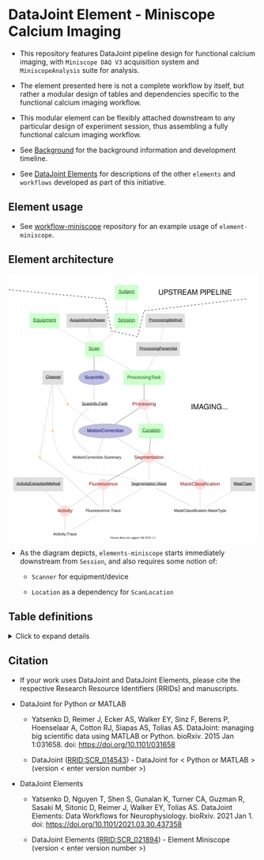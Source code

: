 # DataJoint Element - Miniscope Calcium Imaging

+ This repository features DataJoint pipeline design for functional calcium imaging, 
with `Miniscope DAQ V3` acquisition system and `MiniscopeAnalysis` suite for analysis. 

+ The element presented here is not a complete workflow by itself,
 but rather a modular design of tables and dependencies specific to the functional calcium imaging workflow. 

+ This modular element can be flexibly attached downstream to 
any particular design of experiment session, thus assembling 
a fully functional calcium imaging workflow.

+ See [Background](Background.md) for the background information and development timeline.

+ See [DataJoint Elements](https://github.com/datajoint/datajoint-elements) for descriptions of the other `elements` and `workflows` developed as part of this initiative.

## Element usage

+ See [workflow-miniscope](https://github.com/datajoint/workflow-miniscope) 
repository for an example usage of `element-miniscope`.

## Element architecture

![element miniscope diagram](images/attached_miniscope_element.svg)

+ As the diagram depicts, `elements-miniscope` starts immediately downstream from `Session`, and also requires some notion of:

     + `Scanner` for equipment/device

     + `Location` as a dependency for `ScanLocation`

## Table definitions
<details>
<summary>Click to expand details</summary>

### Scan

+ A `Session` (more specifically an experimental session) may have multiple scans, where each scan describes a complete 4D dataset (i.e. 3D volume over time) from one scanning session, typically from the moment of pressing the *start* button to pressing the *stop* button.

+ `Scan` - table containing information about the equipment used (e.g. the Scanner information)

+ `ScanInfo` - meta information about this scan, from ScanImage header (e.g. frame rate, number of channels, scanning depths, frames, etc.)

+ `ScanInfo.Field` - a field is a 2D image at a particular xy-coordinate and plane (scanning depth) within the field-of-view (FOV) of the scan.

     + For resonant scanner, a field is usually the 2D image occupying the entire FOV from a certain plane (at some depth).

     + For mesoscope scanner, with much wider FOV, there may be multiple fields on one plane. 

### Motion correction

+ `MotionCorrection` - motion correction information performed on a scan

+ `MotionCorrection.RigidMotionCorrection` - details of the rigid motion correction (e.g. shifting in x, y) at a per `ScanInfo.Field` level

+ `MotionCorrection.NonRigidMotionCorrection` and `MotionCorrection.Block` tables are used to describe the non-rigid motion correction performed on each `ScanInfo.Field`

+ `MotionCorrection.Summary` - summary images for each `ScanInfo.Field` after motion correction (e.g. average image, correlation image)
    
### Segmentation

+ `Segmentation` - table specifies the segmentation step and its outputs, following the motion correction step.
 
+ `Segmentation.Mask` - image mask for the segmented region of interest from a particular `ScanInfo.Field`

+ `MaskClassification` - classification of `Segmentation.Mask` into different type (e.g. soma, axon, dendrite, artifact, etc.)

### Neural activity extraction

+ `Fluorescence` - fluorescence traces extracted from each `Segmentation.Mask`

+ `ActivityExtractionMethod` - activity extraction method (e.g. deconvolution) to be applied on fluorescence trace

+ `Activity` - computed neuronal activity trace from fluorescence trace (e.g. spikes)

</details>

## Citation

+ If your work uses DataJoint and DataJoint Elements, please cite the respective Research Resource Identifiers (RRIDs) and manuscripts.

+ DataJoint for Python or MATLAB
    + Yatsenko D, Reimer J, Ecker AS, Walker EY, Sinz F, Berens P, Hoenselaar A, Cotton RJ, Siapas AS, Tolias AS. DataJoint: managing big scientific data using MATLAB or Python. bioRxiv. 2015 Jan 1:031658. doi: https://doi.org/10.1101/031658

    + DataJoint ([RRID:SCR_014543](https://scicrunch.org/resolver/SCR_014543)) - DataJoint for < Python or MATLAB > (version < enter version number >)

+ DataJoint Elements
    + Yatsenko D, Nguyen T, Shen S, Gunalan K, Turner CA, Guzman R, Sasaki M, Sitonic D, Reimer J, Walker EY, Tolias AS. DataJoint Elements: Data Workflows for Neurophysiology. bioRxiv. 2021 Jan 1. doi: https://doi.org/10.1101/2021.03.30.437358

    + DataJoint Elements ([RRID:SCR_021894](https://scicrunch.org/resolver/SCR_021894)) - Element Miniscope (version < enter version number >)